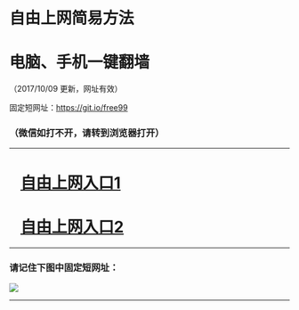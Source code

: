 ﻿# 自由上网简易方法

# 电脑、手机一键翻墙

（2017/10/09 更新，网址有效）

固定短网址：https://git.io/free99

### （微信如打不开，请转到浏览器打开）


***





# &nbsp;&nbsp; <a href="http://ft2705421289.fwq-tz-1001.info/fwqtz01.html?t=100900126758 " target="_blank">自由上网入口1</a>
# &nbsp;&nbsp; <a href="http://ft2370330656.fwq-tz-1002.info/fwqtz02.html?t=100900127785 " target="_blank">自由上网入口2</a>
***

### 请记住下图中固定短网址：

<img src="https://s3-us-west-2.amazonaws.com/fwq-1001/yjfq-20170905okok.png" /> 


***

